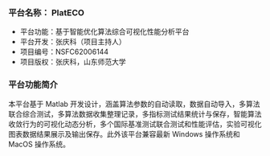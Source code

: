 ### 平台名称： PlatECO

- 平台功能：基于智能优化算法综合可视化性能分析平台
- 平台开发：张庆科（项目主持人）
- 项目编号：NSFC62006144
- 项目版权：张庆科，山东师范大学

### 平台功能简介

本平台基于 Matlab 开发设计，涵盖算法参数的自动读取，数据自动导入，多算法联合综合测试，多算法数据收集整理记录，多指标测试结果统计与保存，智能算法收敛行为的可视化动态分析，多个国际基准测试联合测试和性能评估，实验可视化图表数据结果展示及输出保存。此外该平台兼容最新 Windows 操作系统和 MacOS 操作系统。
